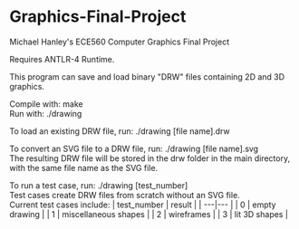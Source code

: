# Graphics-Final-Project
Michael Hanley's ECE560 Computer Graphics Final Project

Requires ANTLR-4 Runtime.

This program can save and load binary "DRW" files containing 2D and 3D graphics. 

Compile with: make
<br>Run with: ./drawing <args>

To load an existing DRW file, run: ./drawing [file name].drw

To convert an SVG file to a DRW file, run: ./drawing [file name].svg
<br>The resulting DRW file will be stored in the drw folder in the main directory, with the same file name as the SVG file.

To run a test case, run: ./drawing [test_number]
<br>Test cases create DRW files from scratch without an SVG file.
<br>Current test cases include:
| test_number | result |
| ---|--- |
| 0 | empty drawing |
| 1 | miscellaneous shapes |
| 2 | wireframes |
| 3 | lit 3D shapes |
